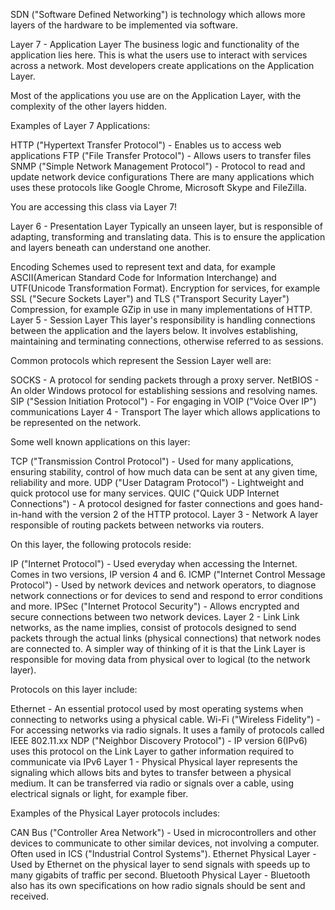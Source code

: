 SDN ("Software Defined Networking") is technology which allows more layers of the hardware to be implemented via software.

Layer 7 - Application Layer
The business logic and functionality of the application lies here. This is what the users use to interact with services across a network. Most developers create applications on the Application Layer.

Most of the applications you use are on the Application Layer, with the complexity of the other layers hidden.

Examples of Layer 7 Applications:

HTTP ("Hypertext Transfer Protocol") - Enables us to access web applications
FTP ("File Transfer Protocol") - Allows users to transfer files
SNMP ("Simple Network Management Protocol") - Protocol to read and update network device configurations
There are many applications which uses these protocols like Google Chrome, Microsoft Skype and FileZilla.

You are accessing this class via Layer 7!

Layer 6 - Presentation Layer
Typically an unseen layer, but is responsible of adapting, transforming and translating data. This is to ensure the application and layers beneath can understand one another.

Encoding Schemes used to represent text and data, for example ASCII(American Standard Code for Information Interchange) and UTF(Unicode Transformation Format).
Encryption for services, for example SSL ("Secure Sockets Layer") and TLS ("Transport Security Layer")
Compression, for example GZip in use in many implementations of HTTP.
Layer 5 - Session Layer
 This layer's responsibility is handling connections between the application and the layers below. It involves establishing, maintaining and terminating connections, otherwise referred to as sessions.

Common protocols which represent the Session Layer well are:

SOCKS - A protocol for sending packets through a proxy server.
NetBIOS - An older Windows protocol for establishing sessions and resolving names.
SIP ("Session Initiation Protocol") - For engaging in VOIP ("Voice Over IP") communications
Layer 4 - Transport
The layer which allows applications to be represented on the network.

Some well known applications on this layer:

TCP ("Transmission Control Protocol") - Used for many applications, ensuring stability, control of how much data can be sent at any given time, reliability and more.
UDP ("User Datagram Protocol") - Lightweight and quick protocol use for many services.
QUIC ("Quick UDP Internet Connections") - A protocol designed for faster connections and goes hand-in-hand with the version 2 of the HTTP protocol.
Layer 3 - Network
A layer responsible of routing packets between networks via routers.

On this layer, the following protocols reside:

IP ("Internet Protocol") - Used everyday when accessing the Internet. Comes in two versions, IP version 4 and 6.
ICMP ("Internet Control Message Protocol") - Used by network devices and network operators, to diagnose network connections or for devices to send and respond to error conditions and more.
IPSec ("Internet Protocol Security") - Allows encrypted and secure connections between two network devices.
Layer 2 - Link
Link networks, as the name implies, consist of protocols designed to send packets through the actual links (physical connections) that network nodes are connected to. A simpler way of thinking of it is that the Link Layer is responsible for moving data from physical over to logical (to the network layer).

Protocols on this layer include:

Ethernet - An essential protocol used by most operating systems when connecting to networks using a physical cable.
Wi-Fi ("Wireless Fidelity") - For accessing networks via radio signals. It uses a family of protocols called IEEE 802.11.xx
NDP ("Neighbor Discovery Protocol") - IP version 6(IPv6) uses this protocol on the Link Layer to gather information required to communicate via IPv6
Layer 1 - Physical
Physical layer represents the signaling which allows bits and bytes to transfer between a physical medium. It can be transferred via radio or signals over a cable, using electrical signals or light, for example fiber.

Examples of the Physical Layer protocols includes:

CAN Bus ("Controller Area Network") - Used in microcontrollers and other devices to communicate to other similar devices, not involving a computer. Often used in ICS ("Industrial Control Systems").
Ethernet Physical Layer - Used by Ethernet on the physical layer to send signals with speeds up to many gigabits of traffic per second.
Bluetooth Physical Layer - Bluetooth also has its own specifications on how radio signals should be sent and received.